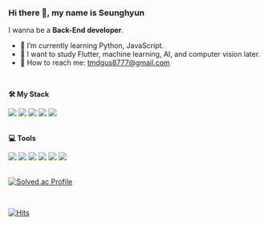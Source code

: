 ### Hi there 👋, my name is Seunghyun <br>
I wanna be a <b>Back-End developer</b>.

- 🌱 I’m currently learning Python, JavaScript.
- 💭 I want to study Flutter, machine learning, AI, and computer vision later.
- 📩 How to reach me: tmdgus8777@gmail.com
<br>

**🛠️ My Stack**  

<div>
<img src="https://img.shields.io/badge/JavaScript-F7DF1E?style=for-the-badge&logo=JavaScript&logoColor=white">
<img src="https://img.shields.io/badge/Python-3776AB?style=for-the-badge&logo=Python&logoColor=white">
<img src="https://img.shields.io/badge/Flask-000000?style=for-the-badge&logo=Flask&logoColor=white">
<img src="https://img.shields.io/badge/Django-092E20?style=for-the-badge&logo=Django&logoColor=white">
<img src="https://img.shields.io/badge/MariaDB-003545?style=for-the-badge&logo=MariaDB&logoColor=white">
</div>

<br>

**💻 Tools**

<div>
<img src="https://img.shields.io/badge/Ubuntu-E95420?style=for-the-badge&logo=Ubuntu&logoColor=white">
<img src="https://img.shields.io/badge/Vim-019733?style=for-the-badge&logo=Vim&logoColor=white">
<img src="https://img.shields.io/badge/Visual Studio Code-007ACC?style=for-the-badge&logo=Visual Studio Code&logoColor=white">
<img src="https://img.shields.io/badge/IntelliJ IDEA-000000?style=for-the-badge&logo=IntelliJ IDEA&logoColor=white">
<img src="https://img.shields.io/badge/PyCharm-000000?style=for-the-badge&logo=PyCharm&logoColor=white">
<img src="https://img.shields.io/badge/Jupyter Notebook-F37626?style=for-the-badge&logo=Jupyter&logoColor=white">
</div>

<br>

[![Solved.ac Profile](http://mazassumnida.wtf/api/v2/generate_badge?boj=cllouds)](https://solved.ac/cllouds/)

<br>

[![Hits](https://hits.seeyoufarm.com/api/count/incr/badge.svg?url=https%3A%2F%2Fgithub.com%2FimseunghyunK&count_bg=%23CEB0BB&title_bg=%23555555&icon=&icon_color=%23E7E7E7&title=hits&edge_flat=false)](https://hits.seeyoufarm.com)
